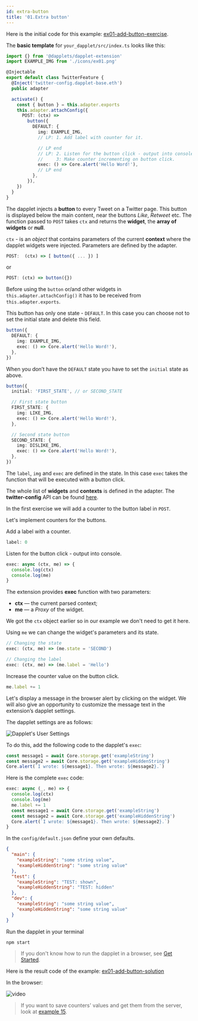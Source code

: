 ```yaml
---
id: extra-button
title: '01.Extra button'
---
```


Here is the initial code for this example: [ex01-add-button-exercise](https://github.com/dapplets/dapplet-template/tree/ex01-add-button-exercise).

The **basic template** for `your_dapplet/src/index.ts` looks like this:

```ts
import {} from '@dapplets/dapplet-extension'
import EXAMPLE_IMG from './icons/ex01.png'

@Injectable
export default class TwitterFeature {
  @Inject('twitter-config.dapplet-base.eth')
  public adapter

  activate() {
    const { button } = this.adapter.exports
    this.adapter.attachConfig({
      POST: (ctx) =>
        button({
          DEFAULT: {
            img: EXAMPLE_IMG,
            // LP: 1. Add label with counter for it.

            // LP end
            // LP: 2. Listen for the button click - output into console.
            //     3: Make counter incrementing on button click.
            exec: () => Core.alert('Hello Word!'),
            // LP end
          },
        }),
    })
  }
}
```

The dapplet injects a **button** to every Tweet on a Twitter page. This button is displayed below the main content, near the buttons _Like_, _Retweet_ etc. The function passed to `POST` takes `ctx` and returns the **widget**, the **array of widgets** or **null**.

`ctx` - is an _object_ that contains parameters of the current **context** where the dapplet widgets were injected. Parameters are defined by the adapter.

```typescript
POST:  (ctx) => [ button({ ... }) ]
```

or

```typescript
POST: (ctx) => button({})
```

Before using the `button` or/and other widgets in `this.adapter.attachConfig()` it has to be received
from `this.adapter.exports`.

This button has only one state - `DEFAULT`. In this case you can choose not to set the initial state and delete this field.

```typescript
button({
  DEFAULT: {
    img: EXAMPLE_IMG,
    exec: () => Core.alert('Hello Word!'),
  },
})
```

When you don’t have the `DEFAULT` state you have to set the `initial` state as above.

```typescript
button({
  initial: 'FIRST_STATE', // or SECOND_STATE

  // First state button
  FIRST_STATE: {
    img: LIKE_IMG,
    exec: () => Core.alert('Hello Word!'),
  },

  // Second state button
  SECOND_STATE: {
    img: DISLIKE_IMG,
    exec: () => Core.alert('Hello Word!'),
  },
})
```

The `label`, `img` and `exec` are defined in the state. In this case `exec` takes the function that will be executed with a
button click.

The whole list of **widgets** and **contexts** is defined in the adapter. The **twitter-config** API can be found [here](/docs/adapters-docs-list).

In the first exercise we will add a counter to the button label in `POST`.

Let's implement counters for the buttons.

Add a label with a counter.

```ts
label: 0
```

Listen for the button click - output into console.

```ts
exec: async (ctx, me) => {
  console.log(ctx)
  console.log(me)
}
```

The extension provides **exec** function with two parameters:

- **ctx** — the current parsed context;
- **me** — a _Proxy_ of the widget.

We got the `ctx` object earlier so in our example we don't need to get it here.

Using `me` we can change the widget's parameters and its state.

```ts
// Changing the state
exec: (ctx, me) => (me.state = 'SECOND')

// Changing the label
exec: (ctx, me) => (me.label = 'Hello')
```

Increase the counter value on the button click.

```ts
me.label += 1
```

Let's display a message in the browser alert by clicking on the widget. We will also give an opportunity to customize the message text in the extension’s dapplet settings.

The dapplet settings are as follows:

![Dapplet's User Settings](/img/ex01_1.png)

To do this, add the following code to the dapplet's `exec`:

```ts
const message1 = await Core.storage.get('exampleString')
const message2 = await Core.storage.get('exampleHiddenString')
Core.alert(`I wrote: ${message1}. Then wrote: ${message2}.`)
```

Here is the complete `exec` code:

```ts
exec: async (_, me) => {
  console.log(ctx)
  console.log(me)
  me.label += 1
  const message1 = await Core.storage.get('exampleString')
  const message2 = await Core.storage.get('exampleHiddenString')
  Core.alert(`I wrote: ${message1}. Then wrote: ${message2}.`)
}
```

In the `config/default.json` define your own defaults.

```json
{
  "main": {
    "exampleString": "some string value",
    "exampleHiddenString": "some string value"
  },
  "test": {
    "exampleString": "TEST: shown",
    "exampleHiddenString": "TEST: hidden"
  },
  "dev": {
    "exampleString": "some string value",
    "exampleHiddenString": "some string value"
  }
}
```

Run the dapplet in your terminal

```bash
npm start
```

> If you don't know how to run the dapplet in a browser, see [Get Started](/docs/get-started#11-connect-the-development-server-to-dapplet-extension).

Here is the result code of the example: [ex01-add-button-solution](https://github.com/dapplets/dapplet-template/tree/ex01-add-button-solution)

In the browser:

![video](/video/ex_1_2.gif)

> If you want to save counters' values and get them from the server, look at [example 15](/docs/server-connection).

